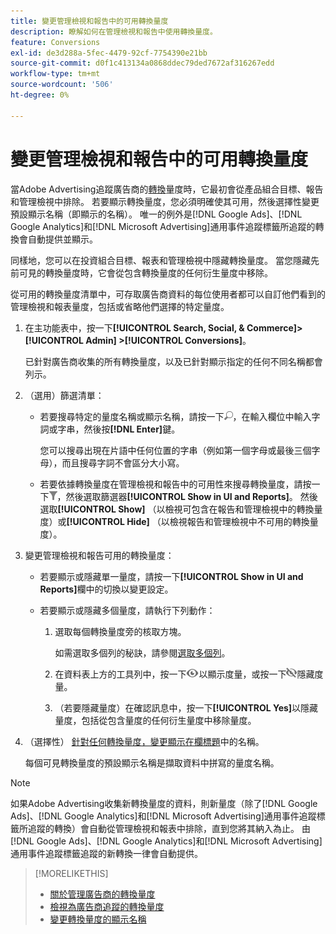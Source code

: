 ```yaml
---
title: 變更管理檢視和報告中的可用轉換量度
description: 瞭解如何在管理檢視和報告中使用轉換量度。
feature: Conversions
exl-id: de3d288a-5fec-4479-92cf-7754390e21bb
source-git-commit: d0f1c413134a0868ddec79ded7672af316267edd
workflow-type: tm+mt
source-wordcount: '506'
ht-degree: 0%

---
```


# 變更管理檢視和報告中的可用轉換量度

當Adobe Advertising追蹤廣告商的[轉換](/help/search-social-commerce/glossary.md#c-d)量度時，它最初會從產品組合目標、報告和管理檢視中排除。 若要顯示轉換量度，您必須明確使其可用，然後選擇性變更預設顯示名稱（即顯示的名稱）。 唯一的例外是[!DNL Google Ads]、[!DNL Google Analytics]和[!DNL Microsoft Advertising]通用事件追蹤標籤所追蹤的轉換會自動提供並顯示。

同樣地，您可以在投資組合目標、報表和管理檢視中隱藏轉換量度。 當您隱藏先前可見的轉換量度時，它會從包含轉換量度的任何衍生量度中移除。

從可用的轉換量度清單中，可存取廣告商資料的每位使用者都可以自訂他們看到的管理檢視和報表量度，包括或省略他們選擇的特定量度。

1. 在主功能表中，按一下&#x200B;**[!UICONTROL Search, Social, & Commerce]> [!UICONTROL Admin] >[!UICONTROL Conversions]**。

   已針對廣告商收集的所有轉換量度，以及已針對顯示指定的任何不同名稱都會列示。

1. （選用）篩選清單：

   * 若要搜尋特定的量度名稱或顯示名稱，請按一下![搜尋](/help/search-social-commerce/assets/search.png "搜尋")，在輸入欄位中輸入字詞或字串，然後按&#x200B;**[!DNL Enter]**&#x200B;鍵。

     您可以搜尋出現在片語中任何位置的字串（例如第一個字母或最後三個字母），而且搜尋字詞不會區分大小寫[](/help/search-social-commerce/glossary.md#c-d)。

   * 若要依據轉換量度在管理檢視和報告中的可用性來搜尋轉換量度，請按一下![篩選器](/help/search-social-commerce/assets/filter.png "篩選器")，然後選取篩選器&#x200B;**[!UICONTROL Show in UI and Reports]**。 然後選取&#x200B;**[!UICONTROL Show]** （以檢視可包含在報告和管理檢視中的轉換量度）或&#x200B;**[!UICONTROL Hide]** （以檢視報告和管理檢視中不可用的轉換量度）。

1. 變更管理檢視和報告可用的轉換量度：

   * 若要顯示或隱藏單一量度，請按一下&#x200B;**[!UICONTROL Show in UI and Reports]**&#x200B;欄中的切換以變更設定。

   * 若要顯示或隱藏多個量度，請執行下列動作：

      1. 選取每個轉換量度旁的核取方塊。

         如需選取多個列的秘訣，請參閱[選取多個列](/help/search-social-commerce/common-tasks/navigation-editing-selection/multiple-rows-select.md)。

      1. 在資料表上方的工具列中，按一下![顯示](/help/search-social-commerce/assets/show.png "顯示")以顯示度量，或按一下![隱藏](/help/search-social-commerce/assets/hide.png "隱藏")隱藏度量。

      1. （若要隱藏量度）在確認訊息中，按一下&#x200B;**[!UICONTROL Yes]**&#x200B;以隱藏量度，包括從包含量度的任何衍生量度中移除量度。

1. （選擇性） [針對任何轉換量度，變更顯示在欄標題](conversion-metric-edit-display-name.md)中的名稱。

   每個可見轉換量度的預設顯示名稱是擷取資料中拼寫的量度名稱。

>[!NOTE]
>
>如果Adobe Advertising收集新轉換量度的資料，則新量度（除了[!DNL Google Ads]、[!DNL Google Analytics]和[!DNL Microsoft Advertising]通用事件追蹤標籤所追蹤的轉換）會自動從管理檢視和報表中排除，直到您將其納入為止。 由[!DNL Google Ads]、[!DNL Google Analytics]和[!DNL Microsoft Advertising]通用事件追蹤標籤追蹤的新轉換一律會自動提供。

>[!MORELIKETHIS]
>
>* [關於管理廣告商的轉換量度](conversion-metric-about.md)
>* [檢視為廣告商追蹤的轉換量度](conversion-metric-view-tracked.md)
>* [變更轉換量度的顯示名稱](conversion-metric-edit-display-name.md)

